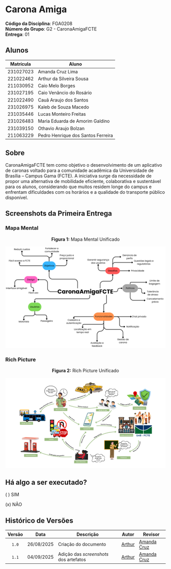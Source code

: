 # Carona Amiga

**Código da Disciplina**: FGA0208<br>
**Número do Grupo**: G2 - CaronaAmigaFCTE<br>
**Entrega**: 01<br>

## Alunos
| Matrícula   | Aluno                                         |
|-------------|-----------------------------------------------|
| 231027023   | Amanda Cruz Lima                              |
| 221022462   | Arthur da Silveira Sousa                      |
| 211030952   | Caio Melo Borges                              |
| 231027195   | Caio Venâncio do Rosário                      |
| 221022490   | Cauã Araujo dos Santos                        |
| 231026975   | Kaleb de Souza Macedo                         |
| 231035446   | Lucas Monteiro Freitas                        |
| 231026483   | Maria Eduarda de Amorim Galdino               |
| 231039150   | Othavio Araujo Bolzan                         |
| 211063229   | Pedro Henrique dos Santos Ferreira            |

## Sobre 
CaronaAmigaFCTE tem como objetivo o desenvolvimento de um aplicativo de caronas voltado para a comunidade acadêmica da Universidade de Brasília – Campus Gama (FCTE). A iniciativa surge da necessidade de propor uma alternativa de mobilidade eficiente, colaborativa e sustentável para os alunos, considerando que muitos residem longe do campus e enfrentam dificuldades com os horários e a qualidade do transporte público disponível.

## Screenshots da Primeira Entrega

### Mapa Mental

<p align="center"><strong>Figura 1:</strong> Mapa Mental Unificado</p>

<p align="center">
  <img src="assets/ArtefatoGeneralista/MapaUnificado.png" alt="Mapa Unificado" width="900"/>
</p>


### Rich Picture
<p align="center"><strong>Figura 2:</strong> Rich Picture Unificado</p>

<p align="center">
  <img src="assets/ArtefatoGeneralista/richUnificado.png" alt="Rich unificado" width="900"/>
</p>

## Há algo a ser executado?

( ) SIM

(x) NÃO

## Histórico de Versões

| Versão | Data       | Descrição                             | Autor                                                 | Revisor                                               |
| :----: | ---------- | ---------------------------           | ----------------------------------------------------- | ----------------------------------------------------- |
| `1.0`  | 26/08/2025 | Criação do documento                  |  [Arthur](https://github.com/Tutzs)                   | [Amanda Cruz](https://github.com/mandicrz)            | 
| `1.1`  | 04/09/2025 | Adição das *screenshots* dos artefatos    |  [Arthur](https://github.com/Tutzs)                   | [Amanda Cruz](https://github.com/mandicrz)            | 
